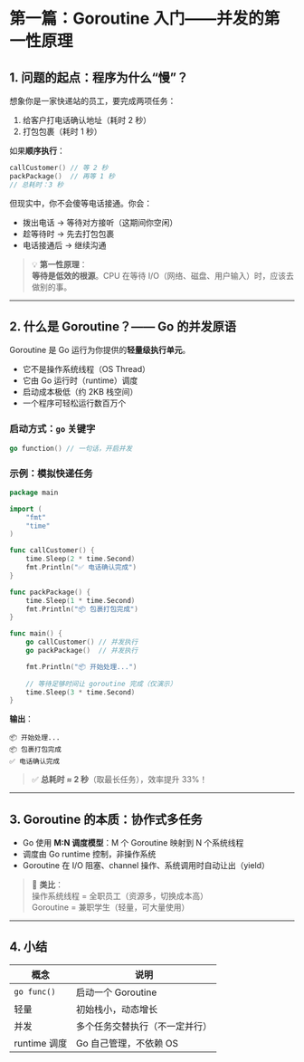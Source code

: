 # 第一篇：Goroutine 入门——并发的第一性原理

## 1. 问题的起点：程序为什么“慢”？

想象你是一家快递站的员工，要完成两项任务：
1. 给客户打电话确认地址（耗时 2 秒）
2. 打包包裹（耗时 1 秒）

如果**顺序执行**：
```go
callCustomer() // 等 2 秒
packPackage()  // 再等 1 秒
// 总耗时：3 秒
```

但现实中，你不会傻等电话接通。你会：
- 拨出电话 → 等待对方接听（这期间你空闲）
- 趁等待时 → 先去打包包裹
- 电话接通后 → 继续沟通

> 💡 **第一性原理**：  
> **等待是低效的根源**。CPU 在等待 I/O（网络、磁盘、用户输入）时，应该去做别的事。

---

## 2. 什么是 Goroutine？—— Go 的并发原语

Goroutine 是 Go 运行为你提供的**轻量级执行单元**。

- 它不是操作系统线程（OS Thread）
- 它由 Go 运行时（runtime）调度
- 启动成本极低（约 2KB 栈空间）
- 一个程序可轻松运行数百万个

### 启动方式：`go` 关键字
```go
go function() // 一句话，开启并发
```

### 示例：模拟快递任务
```go
package main

import (
    "fmt"
    "time"
)

func callCustomer() {
    time.Sleep(2 * time.Second)
    fmt.Println("✅ 电话确认完成")
}

func packPackage() {
    time.Sleep(1 * time.Second)
    fmt.Println("📦 包裹打包完成")
}

func main() {
    go callCustomer() // 并发执行
    go packPackage()  // 并发执行

    fmt.Println("📦 开始处理...")
    
    // 等待足够时间让 goroutine 完成（仅演示）
    time.Sleep(3 * time.Second)
}
```

**输出**：
```
📦 开始处理...
📦 包裹打包完成
✅ 电话确认完成
```

> ✅ **总耗时 ≈ 2 秒**（取最长任务），效率提升 33%！

---

## 3. Goroutine 的本质：协作式多任务

- Go 使用 **M:N 调度模型**：M 个 Goroutine 映射到 N 个系统线程
- 调度由 Go runtime 控制，非操作系统
- Goroutine 在 I/O 阻塞、channel 操作、系统调用时自动让出（yield）

> 🧠 **类比**：  
> 操作系统线程 = 全职员工（资源多，切换成本高）  
> Goroutine = 兼职学生（轻量，可大量使用）

---

## 4. 小结

| 概念 | 说明 |
|------|------|
| `go func()` | 启动一个 Goroutine |
| 轻量 | 初始栈小，动态增长 |
| 并发 | 多个任务交替执行（不一定并行） |
| runtime 调度 | Go 自己管理，不依赖 OS |
